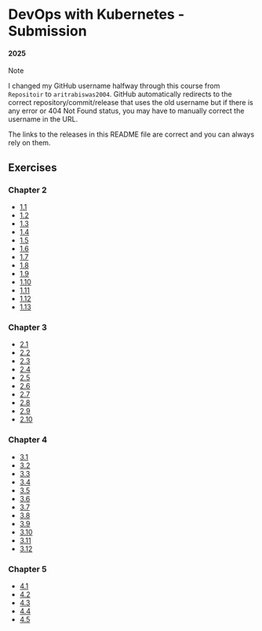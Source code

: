 # DevOps with Kubernetes - Submission

#### 2025

> [!NOTE]
> I changed my GitHub username halfway through this course from `Repositoir` to `aritrabiswas2004`. GitHub automatically redirects to the correct repository/commit/release
> that uses the old username but
> if there is any error or 404 Not Found status, you may have to manually correct the username in the URL.
>
> The links to the releases in this README file are correct and you can always rely on them.

## Exercises

### Chapter 2

- [1.1](https://github.com/aritrabiswas2004/devops-with-kubernetes/tree/1.1/log-output)
- [1.2](https://github.com/aritrabiswas2004/devops-with-kubernetes/tree/1.2/the-project)
- [1.3](https://github.com/aritrabiswas2004/devops-with-kubernetes/tree/1.3/log-output)
- [1.4](https://github.com/aritrabiswas2004/devops-with-kubernetes/tree/1.4/the-project)
- [1.5](https://github.com/aritrabiswas2004/devops-with-kubernetes/tree/1.5/the-project)
- [1.6](https://github.com/aritrabiswas2004/devops-with-kubernetes/tree/1.6/the-project)
- [1.7](https://github.com/aritrabiswas2004/devops-with-kubernetes/tree/1.7/log-output)
- [1.8](https://github.com/aritrabiswas2004/devops-with-kubernetes/tree/1.8/the-project)
- [1.9](https://github.com/aritrabiswas2004/devops-with-kubernetes/tree/1.9/ping-pong)
- [1.10](https://github.com/aritrabiswas2004/devops-with-kubernetes/tree/1.10/log-output)
- [1.11](https://github.com/aritrabiswas2004/devops-with-kubernetes/tree/1.11/ping-pong)
- [1.12](https://github.com/aritrabiswas2004/devops-with-kubernetes/tree/1.12/the-project)
- [1.13](https://github.com/aritrabiswas2004/devops-with-kubernetes/tree/1.13/the-project)

### Chapter 3

- [2.1](https://github.com/aritrabiswas2004/devops-with-kubernetes/tree/2.1/ping-pong)
- [2.2](https://github.com/aritrabiswas2004/devops-with-kubernetes/tree/2.2/the-project)
- [2.3](https://github.com/aritrabiswas2004/devops-with-kubernetes/tree/2.3/log-output)
- [2.4](https://github.com/aritrabiswas2004/devops-with-kubernetes/tree/2.4/the-project)
- [2.5](https://github.com/aritrabiswas2004/devops-with-kubernetes/tree/2.5/log-output)
- [2.6](https://github.com/aritrabiswas2004/devops-with-kubernetes/tree/2.6/the-project)
- [2.7](https://github.com/aritrabiswas2004/devops-with-kubernetes/tree/2.7/ping-pong)
- [2.8](https://github.com/aritrabiswas2004/devops-with-kubernetes/tree/2.8/the-project)
- [2.9](https://github.com/aritrabiswas2004/devops-with-kubernetes/tree/2.9/the-project)
- [2.10](https://github.com/aritrabiswas2004/devops-with-kubernetes/tree/2.10/the-project)

### Chapter 4

- [3.1](https://github.com/aritrabiswas2004/devops-with-kubernetes/tree/3.1/ping-pong)
- [3.2](https://github.com/aritrabiswas2004/devops-with-kubernetes/tree/3.2/log-output)
- [3.3](https://github.com/aritrabiswas2004/devops-with-kubernetes/tree/3.3/log-output)
- [3.4](https://github.com/aritrabiswas2004/devops-with-kubernetes/tree/3.4/ping-pong)
- [3.5](https://github.com/aritrabiswas2004/devops-with-kubernetes/tree/3.5/the-project)
- [3.6](https://github.com/aritrabiswas2004/mooc-the-project/tree/3.6)
- [3.7](https://github.com/aritrabiswas2004/mooc-the-project/tree/3.7)
- [3.8](https://github.com/aritrabiswas2004/mooc-the-project/tree/3.8)
- [3.9](https://github.com/aritrabiswas2004/mooc-the-project/tree/3.9)
- [3.10](https://github.com/aritrabiswas2004/mooc-the-project/tree/3.10)
- [3.11](https://github.com/aritrabiswas2004/mooc-the-project/tree/3.11)
- [3.12](https://github.com/aritrabiswas2004/mooc-the-project/tree/3.12)

### Chapter 5

- [4.1](https://github.com/aritrabiswas2004/devops-with-kubernetes/tree/4.1/log-output)
- [4.2](https://github.com/aritrabiswas2004/mooc-the-project/tree/4.2)
- [4.3](https://github.com/aritrabiswas2004/devops-with-kubernetes/blob/4.3/the-project/PROMETHEUS_QUERY.md)
- [4.4](https://github.com/aritrabiswas2004/devops-with-kubernetes/tree/4.4/ping-pong)
- [4.5](https://github.com/aritrabiswas2004/mooc-the-project/tree/4.5)
